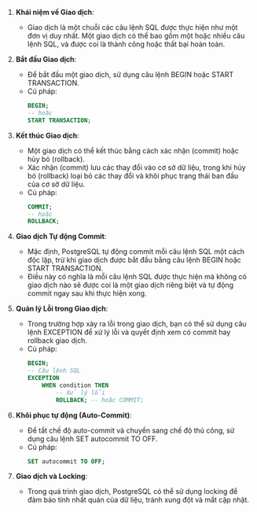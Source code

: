 1. **Khái niệm về Giao dịch**:
   - Giao dịch là một chuỗi các câu lệnh SQL được thực hiện như một đơn vị duy nhất. Một giao dịch có thể bao gồm một hoặc nhiều câu lệnh SQL, và được coi là thành công hoặc thất bại hoàn toàn.

2. **Bắt đầu Giao dịch**:
   - Để bắt đầu một giao dịch, sử dụng câu lệnh BEGIN hoặc START TRANSACTION.
   - Cú pháp:
     ```sql
     BEGIN;
     -- hoặc
     START TRANSACTION;
     ```

3. **Kết thúc Giao dịch**:
   - Một giao dịch có thể kết thúc bằng cách xác nhận (commit) hoặc hủy bỏ (rollback).
   - Xác nhận (commit) lưu các thay đổi vào cơ sở dữ liệu, trong khi hủy bỏ (rollback) loại bỏ các thay đổi và khôi phục trạng thái ban đầu của cơ sở dữ liệu.
   - Cú pháp:
     ```sql
     COMMIT;
     -- hoặc
     ROLLBACK;
     ```

4. **Giao dịch Tự động Commit**:
   - Mặc định, PostgreSQL tự động commit mỗi câu lệnh SQL một cách độc lập, trừ khi giao dịch được bắt đầu bằng câu lệnh BEGIN hoặc START TRANSACTION.
   - Điều này có nghĩa là mỗi câu lệnh SQL được thực hiện mà không có giao dịch nào sẽ được coi là một giao dịch riêng biệt và tự động commit ngay sau khi thực hiện xong.

5. **Quản lý Lỗi trong Giao dịch**:
   - Trong trường hợp xảy ra lỗi trong giao dịch, bạn có thể sử dụng câu lệnh EXCEPTION để xử lý lỗi và quyết định xem có commit hay rollback giao dịch.
   - Cú pháp:
     ```sql
     BEGIN;
     -- Câu lệnh SQL
     EXCEPTION
         WHEN condition THEN
             -- Xử lý lỗi
             ROLLBACK; -- hoặc COMMIT;
     ```

6. **Khôi phục tự động (Auto-Commit)**:
   - Để tắt chế độ auto-commit và chuyển sang chế độ thủ công, sử dụng câu lệnh SET autocommit TO OFF.
   - Cú pháp:
     ```sql
     SET autocommit TO OFF;
     ```

7. **Giao dịch và Locking**:
   - Trong quá trình giao dịch, PostgreSQL có thể sử dụng locking để đảm bảo tính nhất quán của dữ liệu, tránh xung đột và mất cập nhật.
